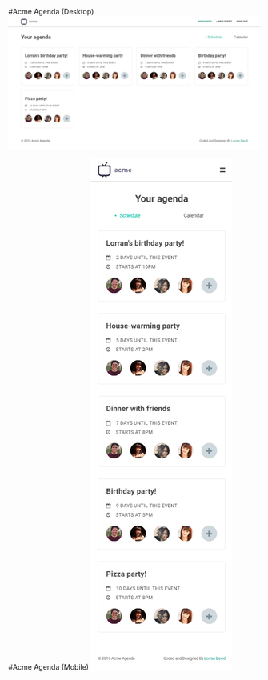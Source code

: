 #Acme Agenda (Desktop)
![alt tag](https://raw.githubusercontent.com/lorrandavid/CSS-Snackables/master/acme-agenda/screenshot.png)

#Acme Agenda (Mobile)
![alt tag](https://raw.githubusercontent.com/lorrandavid/CSS-Snackables/master/acme-agenda/screenshot1.png)
